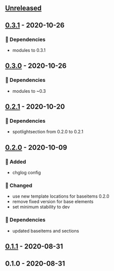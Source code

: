 <a name="unreleased"></a>
## [Unreleased]


<a name="0.3.1"></a>
## [0.3.1] - 2020-10-26
### 🧬 Dependencies
- modules to 0.3.1


<a name="0.3.0"></a>
## [0.3.0] - 2020-10-26
### 🧬 Dependencies
- modules to ~0.3


<a name="0.2.1"></a>
## [0.2.1] - 2020-10-20
### 🧬 Dependencies
- spotlightsection from 0.2.0 to 0.2.1


<a name="0.2.0"></a>
## [0.2.0] - 2020-10-09
### 🍰 Added
- chglog config

### 🔧 Changed
- use new template locations for baseitems 0.2.0
- remove fixed version for base elements
- set minimum stability to dev

### 🧬 Dependencies
- updated baseitems and sections


<a name="0.1.1"></a>
## [0.1.1] - 2020-08-31

<a name="0.1.0"></a>
## 0.1.0 - 2020-08-31

[Unreleased]: https://github.com/syntro-opensource/recipe-elemental-bootstrap/compare/0.3.1...HEAD
[0.3.1]: https://github.com/syntro-opensource/recipe-elemental-bootstrap/compare/0.3.0...0.3.1
[0.3.0]: https://github.com/syntro-opensource/recipe-elemental-bootstrap/compare/0.2.1...0.3.0
[0.2.1]: https://github.com/syntro-opensource/recipe-elemental-bootstrap/compare/0.2.0...0.2.1
[0.2.0]: https://github.com/syntro-opensource/recipe-elemental-bootstrap/compare/0.1.1...0.2.0
[0.1.1]: https://github.com/syntro-opensource/recipe-elemental-bootstrap/compare/0.1.0...0.1.1

